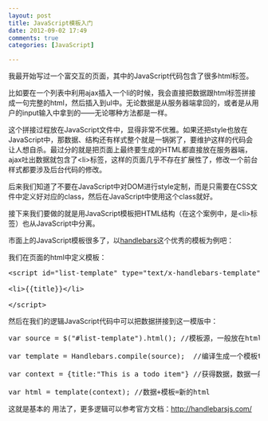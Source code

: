 ```yaml
---
layout: post
title: JavaScript模板入门
date: 2012-09-02 17:49
comments: true
categories: [JavaScript]

---
```


我最开始写过一个富交互的页面，其中的JavaScript代码包含了很多html标签。

比如要在一个列表中利用ajax插入一个li的时候，我会直接把数据跟html标签拼接成一句完整的html，然后插入到ul中。无论数据是从服务器端拿回的，或者是从用户的input输入中拿到的——无论哪种方法都是一样。

这个拼接过程放在JavaScript文件中，显得非常不优雅。如果还把style也放在JavaScript中，那数据、结构还有样式整个就是一锅粥了，要维护这样的代码会让人想自杀。最过分的就是把页面上最终要生成的HTML都直接放在服务器端，ajax吐出数据就包含了&lt;li&gt;标签，这样的页面几乎不存在扩展性了，修改一个前台样式都要涉及后台代码的修改。

后来我们知道了不要在JavaScript中对DOM进行style定制，而是只需要在CSS文件中定义好对应的class，然后在JavaScript中使用这个class就好。

接下来我们要做的就是用JavaScript模板把HTML结构（在这个案例中，是&lt;li&gt;标签）也从JavaScript中分离。

市面上的JavaScript模板很多了，以<a href="http://handlebarsjs.com/">handlebars</a>这个优秀的模板为例吧：

我们在页面的html中定义模板：
<pre>&lt;script id="list-template" type="text/x-handlebars-template"&gt;

&lt;li&gt;{{title}}&lt;/li&gt;

&lt;/script&gt;</pre>
然后在我们的逻辑JavaScript代码中可以把数据拼接到这一模版中：
<pre>var source = $("#list-template").html(); //模板源，一般放在html的script中，这里我们使用jQuery，也可以使用其它方法直接获得内容字符串

var template = Handlebars.compile(source);  //编译生成一个模板template

var context = {title:"This is a todo item"} //获得数据，数据一般从ajax或者input中取得

var html = template(context); //数据+模板=新的html</pre>
这就是基本的 用法了，更多逻辑可以参考官方文档：<a href="http://handlebarsjs.com/">http://handlebarsjs.com/</a>
